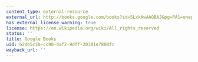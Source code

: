 ```yaml
---
content_type: external-resource
external_url: http://books.google.com/books?id=5LxkAwAAQBAJ&pg=PA1=onepage
has_external_license_warning: true
license: https://en.wikipedia.org/wiki/All_rights_reserved
status: ''
title: Google Books
uid: b2db5c1b-cc90-4af2-9dff-20381e7808fc
wayback_url: ''
---
```

